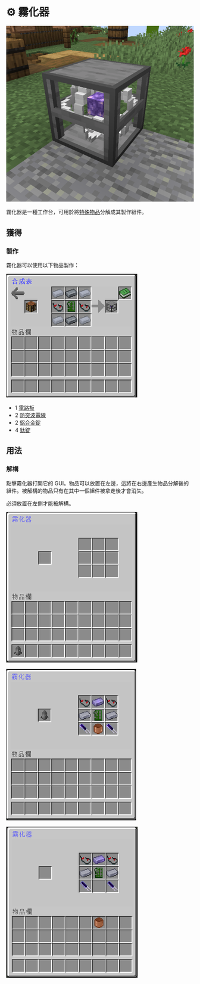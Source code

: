# ⚙ 霧化器

![](<../.gitbook/assets/image (40).png>)

霧化器是一種工作台，可用於將[特殊物品](../space/itemlist.md)分解成其製作組件。

## 獲得

### 製作

霧化器可以使用以下物品製作：

![](<../.gitbook/assets/image (209).png>)

* 1 [電路板](Circuit-Board.md)
* 2 [防突波電線](Surge-Proof-Wire.md)
* 2 [鋁合金錠](Aluminium-Alloy-Ingot.md)
* 4 [鈦錠](titanium-ingot.md)

## 用法

### 解構

點擊霧化器打開它的 GUI。物品可以放置在左邊，這將在右邊產生物品分解後的組件。被解構的物品只有在其中一個組件被拿走後才會消失。

必須放置在左側才能被解構。

![](<../.gitbook/assets/image (41).png>)

![](<../.gitbook/assets/image (43).png>)

![](<../.gitbook/assets/image (44).png>)
